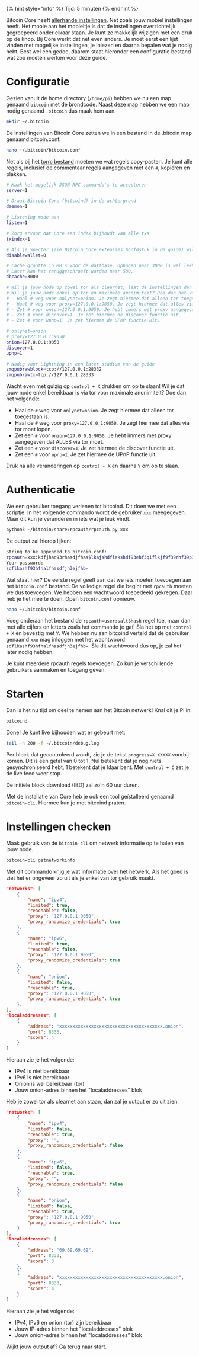 {% hint style="info" %}
Tijd: 5 minuten
{% endhint %}

Bitcoin Core heeft [allerhande instellingen](https://en.bitcoinwiki.org/wiki/Running_Bitcoind). Net zoals jouw mobiel instellingen heeft. Het mooie aan het mobieltje is dat de instellingen overzichtelijk gegroepeerd onder elkaar staan. Je kunt ze makkelijk wijzigen met een druk op de knop. Bij Core werkt dat net even anders. Je moet eerst een lijst vinden met mogelijke instellingen, je inlezen en daarna bepalen wat je nodig hebt. Best wel een gedoe, daarom staat hieronder een configuratie bestand wat zou moeten werken voor deze guide.

# Configuratie

Gezien vanuit de home directory \(`/home/pi`\) hebben we nu een map genaamd `bitcoin` met de brondcode. Naast deze map hebben we een map nodig genaamd `.bitcoin` dus maak hem aan.

```bash
mkdir ~/.bitcoin
```

De instellingen van Bitcoin Core zetten we in een bestand in de .bitcoin map genaamd bitcoin.conf.

```bash
nano ~/.bitcoin/bitcoin.conf
```

Net als bij het [torrc bestand](https://node.bitdeal.nl/bitcoin-core/tor-aanpassen) moeten we wat regels copy-pasten. Je kunt alle regels, inclusief de commentaar regels aangegeven met een `#`, kopiëren en plakken.

```bash
# Maak het mogelijk JSON-RPC commando's te accepteren
server=1

# Draai Bitcoin Core (bitcoind) in de achtergrond
daemon=1

# Listening mode aan
listen=1

# Zorg ervoor dat Core een index bijhoudt van alle txs
txindex=1

# Als je Specter (zie Bitcoin Core extensies hoofdstuk in de guide) wil draaien
disablewallet=0

# Cache grootte in MB's voor de database. Ophogen naar 3000 is wel lekker voor de IBD.
# Later kan het teruggeschroeft worden naar 500.
dbcache=3000

# Wil je jouw node op zowel tor als clearnet, laat de instellingen dan voor wat het is.
# Wil je jouw node enkel op tor en maximale anonimiteit? Doe dan het volgende:
# - Haal # weg voor onlynet=onion. Je zegt hiermee dat alleen tor toegestaan is.
# - Haal # weg voor proxy=127.0.0.1:9050. Je zegt hiermee dat alles via tor moet lopen.
# - Zet # voor onion=127.0.0.1:9050. Je hebt immers met proxy aangegeven dat ALLES via tor moet.
# - Zet # voor discover=1. Je zet hiermee de discover functie uit.
# - Zet # voor upnp=1. Je zet hiermee de UPnP functie uit.

# onlynet=onion
# proxy=127.0.0.1:9050
onion=127.0.0.1:9050
discover=1
upnp=1

# Nodig voor Lightning in een later stadium van de guide
zmqpubrawblock=tcp://127.0.0.1:28332
zmqpubrawtx=tcp://127.0.0.1:28333
```

Wacht even met gulzig op `control + X` drukken om op te slaan! Wil je dat jouw node enkel bereikbaar is via tor voor maximale anonimiteit? Doe dan het volgende:

-   Haal de `#` weg voor `onlynet=onion`. Je zegt hiermee dat alleen tor toegestaan is.
-   Haal de `#` weg voor `proxy=127.0.0.1:9050`. Je zegt hiermee dat alles via tor moet lopen.
-   Zet een `#` voor `onion=127.0.0.1:9050`. Je hebt immers met proxy aangegeven dat ALLES via tor moet.
-   Zet een `#` voor `discover=1`. Je zet hiermee de discover functie uit.
-   Zet een `#` voor `upnp=1`. Je zet hiermee de UPnP functie uit.

Druk na alle veranderingen op `control + X` en daarna `Y` om op te slaan.

# Authenticatie

We een gebruiker toegang verlenen tot bitcoind. Dit doen we met een scriptje. In het volgende commando wordt de gebruiker `xxx` meegegeven. Maar dit kun je veranderen in iets wat je leuk vindt.

```bash
python3 ~/bitcoin/share/rpcauth/rpcauth.py xxx
```

De output zal hierop lijken:

```bash
String to be appended to bitcoin.conf:
rpcauth=xxx:kdfjhad93rhasdjfhas$lkajshdflakshdf93ehf3qiflkjf9f39rhf39p3930fhaldkjfhsdkljbdflg
Your password:
sdflkashf93hfhalfhasdfjh3ejfhb=
```

Wat staat hier? De eerste regel geeft aan dat we iets moeten toevoegen aan het `bitcoin.conf` bestand. De volledige regel die begint met `rpcauth` moeten we dus toevoegen. We hebben een wachtwoord toebedeeld gekregen. Daar heb je het mee te doen. Open `bitcoin.conf` opnieuw.

```bash
nano ~/.bitcoin/bitcoin.conf
```

Voeg onderaan het bestand de `rpcauth=user:salt$hash` regel toe, maar dan met alle cijfers en letters zoals het commando je gaf. Sla het op met `control + X` en bevestig met `Y`. We hebben nu aan bitcoind verteld dat de gebruiker genaamd `xxx` mag inloggen met het wachtwoord `sdflkashf93hfhalfhasdfjh3ejfhb=`. Sla dit wachtwoord dus op, je zal het later nodig hebben.

Je kunt meerdere rpcauth regels toevoegen. Zo kun je verschillende gebruikers aanmaken en toegang geven.

# Starten

Dan is het nu tijd om deel te nemen aan het Bitcoin netwerk! Knal dit je Pi in:

```bash
bitcoind
```

Done! Je kunt live bijhouden wat er gebeurt met:

```bash
tail -n 200 -f ~/.bitcoin/debug.log
```

Per block dat gecontroleerd wordt, zie je de tekst `progress=X.XXXXX` voorbij komen. Dit is een getal van 0 tot 1. Nul betekent dat je nog niets gesynchroniseerd hebt, 1 betekent dat je klaar bent. Met `control + C` zet je de live feed weer stop.

De initiële block download \(IBD\) zal zo'n 60 uur duren.

Met de installatie van Core heb je ook een tool geïstalleerd genaamd `bitcoin-cli`. Hiermee kun je met bitcoind praten.

# Instellingen checken

Maak gebruik van de `bitcoin-cli` om netwerk informatie op te halen van jouw node.

```bash
bitcoin-cli getnetworkinfo
```

Met dit commando krijg je wat informatie over het netwerk. Als het goed is ziet het er ongeveer zo uit als je enkel van tor gebruik maakt.

```json
"networks": [
	{
		"name": "ipv4",
		"limited": true,
		"reachable": false,
		"proxy": "127.0.0.1:9050",
		"proxy_randomize_credentials": true
	},
	{
		"name": "ipv6",
		"limited": true,
		"reachable": false,
		"proxy": "127.0.0.1:9050",
		"proxy_randomize_credentials": true
	},
	{
		"name": "onion",
		"limited": false,
		"reachable": true,
		"proxy": "127.0.0.1:9050",
		"proxy_randomize_credentials": true
	},
],
"localaddresses": [
	{
		"address": "xxxxxxxxxxxxxxxxxxxxxxxxxxxxxxxxxxxxxxx.onion",
		"port": 8333,
		"score": 4
	}
]
```

Hieraan zie je het volgende:

-   IPv4 is niet bereikbaar
-   IPv6 is niet bereikbaar
-   Onion is wel bereikbaar \(tor\)
-   Jouw onion-adres binnen het "localaddresses" blok

Heb je zowel tor als clearnet aan staan, dan zal je output er zo uit zien:

```json
"networks": [
	{
		"name": "ipv4",
		"limited": false,
		"reachable": true,
		"proxy": "",
		"proxy_randomize_credentials": false
	},
	{
		"name": "ipv6",
		"limited": false,
		"reachable": true,
		"proxy": "",
		"proxy_randomize_credentials": false
	},
	{
		"name": "onion",
		"limited": false,
		"reachable": true,
		"proxy": "127.0.0.1:9050",
		"proxy_randomize_credentials": true
	}
],
"localaddresses": [
	{
		"address": "69.69.69.69",
		"port": 8333,
		"score": 3
	},
	{
		"address": "xxxxxxxxxxxxxxxxxxxxxxxxxxxxxxxxxxxxxxx.onion",
		"port": 8333,
		"score": 4
	}
]
```

Hieraan zie je het volgende:

-   IPv4, IPv6 en onion \(tor\) zijn bereikbaar
-   Jouw IP-adres binnen het "localaddresses" blok
-   Jouw onion-adres binnen het "localaddresses" blok

Wijkt jouw output af? Ga terug naar start.
